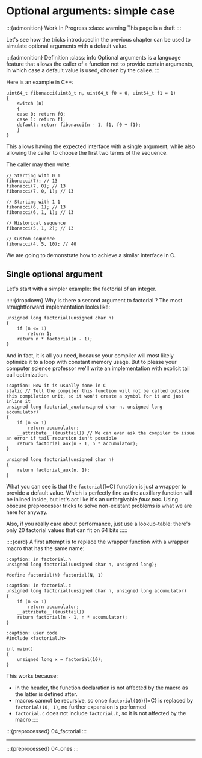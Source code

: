 # Optional arguments: simple case

:::{admonition} Work In Progress
:class: warning
This page is a draft
:::

Let's see how the tricks introduced in the previous chapter can be used to simulate optional arguments with a default value.

:::{admonition} Definition
:class: info
Optional arguments is a language feature that allows the caller of a function not to provide certain arguments, in which case a default value is used, chosen by the callee.
:::

Here is an example in C++:
```{code-block} C++
uint64_t fibonacci(uint8_t n, uint64_t f0 = 0, uint64_t f1 = 1)
{
	switch (n)
	{
	case 0: return f0;
	case 1: return f1;
	default: return fibonacci(n - 1, f1, f0 + f1);
	}
}
```
This allows having the expected interface with a single argument, while also allowing the caller to choose the first two terms of the sequence.

The caller may then write:
```{code-block} C++
// Starting with 0 1
fibonacci(7); // 13
fibonacci(7, 0); // 13
fibonacci(7, 0, 1); // 13

// Starting with 1 1
fibonacci(6, 1); // 13
fibonacci(6, 1, 1); // 13

// Historical sequence
fibonacci(5, 1, 2); // 13

// Custom sequence
fibonacci(4, 5, 10); // 40
```

We are going to demonstrate how to achieve a similar interface in C.

## Single optional argument

Let's start with a simpler example: the factorial of an integer.

:::::{dropdown} Why is there a second argument to factorial ?
The most straightforward implementation looks like:
```{code-block} C
unsigned long factorial(unsigned char n)
{
	if (n <= 1)
		return 1;
	return n * factorial(n - 1);
}
```

And in fact, it is all you need, because your compiler will most likely optimize it to a loop with constant memory usage.
But to please your computer science professor we'll write an implementation with explicit tail call optimization.

```{code-block} C
:caption: How it is usually done in C
static // Tell the compiler this function will not be called outside this compilation unit, so it won't create a symbol for it and just inline it
unsigned long factorial_aux(unsigned char n, unsigned long accumulator)
{
	if (n <= 1)
		return accumulator;
	__attribute__((musttail)) // We can even ask the compiler to issue an error if tail recursion isn't possible
	return factorial_aux(n - 1, n * accumulator);
}

unsigned long factorial(unsigned char n)
{
	return factorial_aux(n, 1);
}
```
What you can see is that the `factorial`{l=C} function is just a wrapper to provide a default value. Which is perfectly fine as the auxillary function will be inlined inside, but let's act like it's an unforgivable _faux pas_. Using obscure preprocessor tricks to solve non-existant problems is what we are here for anyway.

Also, if you really care about performance, just use a lookup-table: there's only 20 factorial values that can fit on 64 bits
:::::

::::{card}
A first attempt is to replace the wrapper function with a wrapper macro that has the same name:
```{code-block} prepro
:caption: in factorial.h
unsigned long factorial(unsigned char n, unsigned long);

#define factorial(N) factorial(N, 1)
```

```{code-block} C
:caption: in factorial.c
unsigned long factorial(unsigned char n, unsigned long accumulator)
{
	if (n <= 1)
		return accumulator;
	__attribute__((musttail))
	return factorial(n - 1, n * accumulator);
}
```
```{code-block} C
:caption: user code
#include <factorial.h>

int main()
{
	unsigned long x = factorial(10);
}
```

This works because:
- in the header, the function declaration is not affected by the macro as the latter is defined after.
- macros cannot be recursive, so once `factorial(10)`{l=C} is replaced by `factorial(10, 1)`, no further expansion is performed
- `factorial.c` does not include `factorial.h`, so it is not affected by the macro
::::

:::{preprocessed} 04_factorial
:::

---

:::{preprocessed} 04_ones
:::
